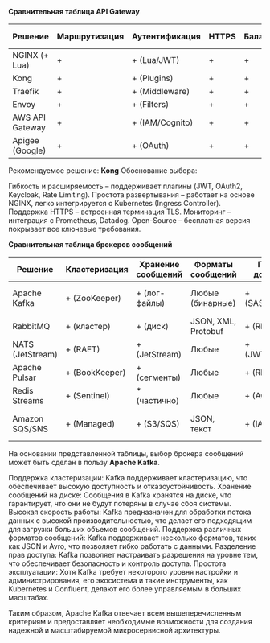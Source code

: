 **Сравнительная таблица API Gateway**


|  Решение 	|  Маршрутизация 	|   Аутентификация	|  HTTPS 	|  Балансировка 	|  Мониторинг 	|  Интеграция с K8s 	|  Сложность развертывания 	|
|---	|---	|---	|---	|---	|---	|---	|---	|
|  NGINX (+ Lua) 	|  +	|  + (Lua/JWT)	|   +	|  + 	|  + 	|   +	|  Средняя 	|
|   Kong	|  + 	|   + (Plugins)	|  + 	|   +	|   +	|   +	|  Низкая 	|
|   Traefik	|   +	|   + (Middleware)	|  + 	|   +	|   +	|   +	|  Низкая 	|
|   Envoy	|   +	|   + (Filters)	|   +	|   +	|   +	|   +	|  Высокая 	|
|   AWS API Gateway	|   +	|   +	(IAM/Cognito) |  + 	|  + 	|  + 	|   - (Vendor Lock-in)	|   Низкая	|
|   Apigee (Google)	|  + 	|   +	(OAuth) |   +	|   +	|  + 	|  - (SaaS)	|  Высокая 	|

Рекомендуемое решение: **Kong**
Обоснование выбора:

Гибкость и расширяемость – поддерживает плагины (JWT, OAuth2, Keycloak, Rate Limiting).
Простота развертывания – работает на основе NGINX, легко интегрируется с Kubernetes (Ingress Controller).
Поддержка HTTPS – встроенная терминация TLS.
Мониторинг – интеграция с Prometheus, Datadog.
Open-Source – бесплатная версия покрывает все ключевые требования.

**Сравнительная таблица брокеров сообщений**

| Решение  	|  Кластеризация 	|  Хранение сообщений 	|  Форматы сообщений 	|   Права доступа	|  Простота эксплуатации	|
|---	|---	|---	|---	|---	|---	|
|  Apache Kafka 	|   + (ZooKeeper)	|   + (лог-файлы)	|   Любые (бинарные)	|  + (SASL/ACL) 	|   Средняя (сложный setup)	| 
|  RabbitMQ 	|  + (кластер) 	| + (диск)  	|  JSON, XML, Protobuf 	| + (RBAC)  	|  Высокая 	|  
|  NATS (JetStream) 	| + (RAFT)  	|  + (JetStream) 	|  Любые 	|  + (JWT/NKeys) 	|  Высокая 	|  
|  Apache Pulsar 	| + (BookKeeper)  	|  + (сегменты) 	|  Любые 	|  + (RBAC) 	| Средняя  	|
|  Redis Streams 	| + (Sentinel)  	|  * (частично) 	|  Любые 	|  + (ACL) 	| Высокая  	|
|  Amazon SQS/SNS 	|  + (Managed) 	|  + (S3/SQS) 	|  JSON, текст 	| + (IAM)  	| Очень высокая (SaaS)  	|

На основании представленной таблицы, выбор брокера сообщений может быть сделан в пользу **Apache Kafka**.

Поддержка кластеризации: Kafka поддерживает кластеризацию, что обеспечивает высокую доступность и отказоустойчивость.
Хранение сообщений на диске: Сообщения в Kafka хранятся на диске, что гарантирует, что они не будут потеряны в случае сбоя системы.
Высокая скорость работы: Kafka предназначен для обработки потока данных с высокой производительностью, что делает его подходящим для загрузки больших объемов сообщений.
Поддержка различных форматов сообщений: Kafka поддерживает несколько форматов, таких как JSON и Avro, что позволяет гибко работать с данными.
Разделение прав доступа: Kafka позволяет настраивать разрешения на уровне тем, что обеспечивает безопасность и контроль доступа.
Простота эксплуатации: Хотя Kafka требует некоторого уровня настройки и администрирования, его экосистема и такие инструменты, как Kubernetes и Confluent, делают его более управляемым в больших масштабах.

Таким образом, Apache Kafka отвечает всем вышеперечисленным критериям и предоставляет необходимые возможности для создания надежной и масштабируемой микросервисной архитектуры.
